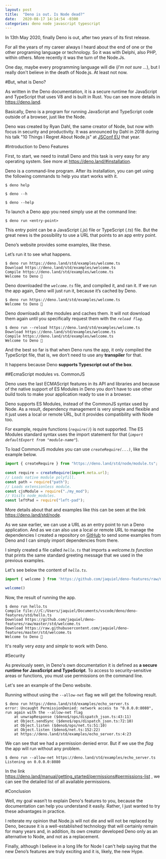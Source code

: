 ```yaml
---
layout: post
title:  "Deno is out. Is Node dead?"
date:   2020-08-17 14:14:54 -0300
categories: deno node javascript typescript
---
```

In 13th May 2020, finally Deno is out, after two years of its first release.

For all the years of my career always I heard about the end of one or the other programing language or technology. So it was with Delphi, also PHP, within others. More recently it was the turn of the Node.Js.

One day, maybe every programming language will die (_I'm not sure ..._), but I really don't believe in the death of Node.js. At least not now.

#But, what is Deno?

As written in the Deno documentation, it is a secure runtime for JavaScript and TypeScript that uses V8 and is built in Rust. You can see more details in https://deno.land.

Basically, Deno is a program for running JavaScript and TypeScript code outside of a browser, just like the Node.

Deno was created by Ryan Dahl, the same creator of Node, but now with focus in security and productivity. It was announced by Dahl in 2018 during his talk "10 Things I Regret About Node.js" at [JSConf EU](https://2018.jsconf.eu/) that year.

#Introduction to Deno Features

First, to start, we need to install Deno and this task is very easy for any operating system. See more at https://deno.land/#installation.

Deno is a command-line program. After its installation, you can get using the following commands to help you start works with it.

```
$ deno help
```

```
$ deno --h
```

```
$ deno --help
```


To launch a Deno app you need simply use at the command line: 

```
$ deno run <entry-point>
```

This entry point can be a JavaScript (_.js_) file or TypeScript (_.ts_) file. But the great news is the possibility to use a URL that points to an app entry point.

Deno’s website provides some examples, like these.

Let’s run it to see what happens.

```
$ deno run https://deno.land/std/examples/welcome.ts
Download https://deno.land/std/examples/welcome.ts
Compile https://deno.land/std/examples/welcome.ts
Welcome to Deno 🦕
```

Deno downloaded the _`welcome.ts`_ file, and compiled it, and ran it. If we run the app again, Deno will just run it, because it’s cached by Deno.

```
$ deno run https://deno.land/std/examples/welcome.ts
Welcome to Deno 🦕
```

Deno downloads all the modules and caches them. It will not download them again until you specifically request them with the _`reload flag`_.

```
$ deno run --reload https://deno.land/std/examples/welcome.ts
Download https://deno.land/std/examples/welcome.ts
Compile https://deno.land/std/examples/welcome.ts
Welcome to Deno 🦕
```

And the best so far is that when Deno runs the app, it only compiled the TypeScript file, that is, we don’t need to use any __transpiler__ for that.    

It happens because Deno __supports Typescript out of the box__.

##EcmaScript modules vs. CommonJS

Deno uses the last ECMAScript features in its API and libraries and because of the native support of ES Modules in Deno you don’t have to use other build tools to make your application ready to use in a browser.

Deno supports ES Modules, instead of the CommonJS syntax used by Node. As a result, dependency management is very simple and flexible and it just uses a local or remote URL, but it provides compatibility with Node too.

For example, require functions (_`require()`_) is not supported. The ES Modules standard syntax uses the import statement for that (_`import defaultExport from "module-name"`_).

To load CommonJS modules you can use _`createRequire(...)`_, like the example below.

```javascript
import { createRequire } from "https://deno.land/std/node/module.ts";
 
const require = createRequire(import.meta.url);
// Loads native module polyfill.
const path = require("path");
// Loads extensionless module.
const cjsModule = require("./my_mod");
// Visits node_modules.
const leftPad = require("left-pad");
```

More details about that and examples like this can be seen at the link https://deno.land/std/node.

As we saw earlier, we can use a URL as an entry point to run a Deno application. And as we can also use a local or remote URL to manage the dependencies I created a repository on [GitHub](https://github.com/jaquiel/deno-features/tree/master/std) to send some examples from Deno and I can simply import dependencies from there.

I simply created a file called _`hello.ts`_ that imports a _welcome.ts function_ that prints the same standard greeting message that we used in the previous examples.

Let's see below the content of _`hello.ts`_.

```javascript
import { welcome } from 'https://github.com/jaquiel/deno-features/raw/master/std/welcome.ts'

welcome()
```

Now, the result of running the app.

```
$ deno run hello.ts
Compile file:///C:/Users/jaquiel/Documents/vscode/deno/deno-features/std/hello.ts
Download https://github.com/jaquiel/deno-features/raw/master/std/welcome.ts
Download https://raw.githubusercontent.com/jaquiel/deno-features/master/std/welcome.ts
Welcome to Deno 🦕
```

It's really very _easy_ and _simple_ to work with Deno.

#Security  

As previously seen, in Deno's own documentation it is defined as __a secure runtime for JavaScript and TypeScript__. To access to security-sensitive areas or functions, you must use permissions on the command line.

Let's see an example of the Deno website.

Running without using the `--allow-net` flag we will get the following result.

```
$ deno run https://deno.land/std/examples/echo_server.ts
error: Uncaught PermissionDenied: network access to "0.0.0.0:8080", run again with the --allow-net flag
    at unwrapResponse ($deno$/ops/dispatch_json.ts:43:11)
    at Object.sendSync ($deno$/ops/dispatch_json.ts:72:10)
    at Object.listen ($deno$/ops/net.ts:51:10)
    at Object.listen ($deno$/net.ts:152:22)
    at https://deno.land/std/examples/echo_server.ts:4:23

```

We can see that we had a permission denied error. But if we use the _flag_ the app will run without any problem.

```
$ deno run --allow-net https://deno.land/std/examples/echo_server.ts
Listening on 0.0.0.0:8080
```

In the link https://deno.land/manual/getting_started/permissions#permissions-list , we can see the detailed list of all available permissions.

#Conclusion

Well, my goal wasn’t to explain Deno's features to you, because the documentation can help you understand it easily. Rather, I just wanted to try these advantages in practice. 
 
I reiterate my opinion that Node.js will not die and will not be replaced by Deno, because it is a well-established technology that will certainly remain for many years and, in addition,  its own creator developed Deno only as an alternative to Node, and not as a replacement.

Finally, although I believe in a long life for Node I can't help saying that the new Deno’s features are truly exciting and it is, likely, the new Hype.
